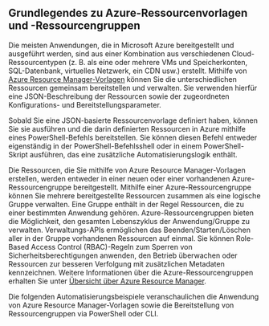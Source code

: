 ## Grundlegendes zu Azure-Ressourcenvorlagen und -Ressourcengruppen

Die meisten Anwendungen, die in Microsoft Azure bereitgestellt und ausgeführt werden, sind aus einer Kombination aus verschiedenen Cloud-Ressourcentypen (z. B. als eine oder mehrere VMs und Speicherkonten, SQL-Datenbank, virtuelles Netzwerk, ein CDN usw.) erstellt. Mithilfe von [Azure Resource Manager-Vorlagen](https://msdn.microsoft.com/library/azure/dn835138.aspx) können Sie die unterschiedlichen Ressourcen gemeinsam bereitstellen und verwalten. Sie verwenden hierfür eine JSON-Beschreibung der Ressourcen sowie der zugeordneten Konfigurations- und Bereitstellungsparameter.

Sobald Sie eine JSON-basierte Ressourcenvorlage definiert haben, können Sie sie ausführen und die darin definierten Ressourcen in Azure mithilfe eines PowerShell-Befehls bereitstellen. Sie können diesen Befehl entweder eigenständig in der PowerShell-Befehlsshell oder in einem PowerShell-Skript ausführen, das eine zusätzliche Automatisierungslogik enthält.

Die Ressourcen, die Sie mithilfe von Azure Resource Manager-Vorlagen erstellen, werden entweder in einer neuen oder einer vorhandenen Azure-Ressourcengruppe bereitgestellt. Mithilfe einer Azure-Ressourcengruppe können Sie mehrere bereitgestellte Ressourcen zusammen als eine logische Gruppe verwalten. Eine Gruppe enthält in der Regel Ressourcen, die zu einer bestimmten Anwendung gehören. Azure-Ressourcengruppen bieten die Möglichkeit, den gesamten Lebenszyklus der Anwendung/Gruppe zu verwalten. Verwaltungs-APIs ermöglichen das Beenden/Starten/Löschen aller in der Gruppe vorhandenen Ressourcen auf einmal. Sie können Role-Based Access Control (RBAC)-Regeln zum Sperren von Sicherheitsberechtigungen anwenden, den Betrieb überwachen oder Ressourcen zur besseren Verfolgung mit zusätzlichen Metadaten kennzeichnen. Weitere Informationen über die Azure-Ressourcengruppen erhalten Sie unter [Übersicht über Azure Resource Manager](https://azure.microsoft.com/documentation/articles/resource-group-overview/).

Die folgenden Automatisierungsbeispiele veranschaulichen die Anwendung von Azure Resource Manager-Vorlagen sowie die Bereitstellung von Ressourcengruppen via PowerShell oder CLI.

<!---HONumber=62-->